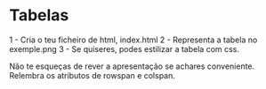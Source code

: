 # Tabelas

1 - Cria o teu ficheiro de html, index.html
2 - Representa a tabela no exemple.png
3 - Se quiseres, podes estilizar a tabela com css.

Não te esqueças de rever a apresentação se achares conveniente. Relembra os atributos de rowspan e colspan.
